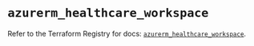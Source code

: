 # `azurerm_healthcare_workspace`

Refer to the Terraform Registry for docs: [`azurerm_healthcare_workspace`](https://registry.terraform.io/providers/hashicorp/azurerm/3.104.0/docs/resources/healthcare_workspace).
